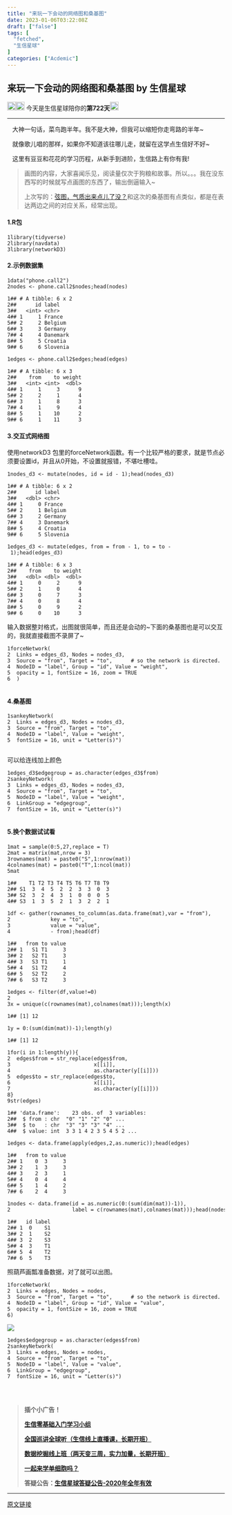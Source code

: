 ```yaml
---
title: "来玩一下会动的网络图和桑基图"
date: 2023-01-06T03:22:08Z
draft: ["false"]
tags: [
  "fetched",
  "生信星球"
]
categories: ["Acdemic"]
---
```

来玩一下会动的网络图和桑基图 by 生信星球
------
<div><p><img data-ratio="1" data-src="https://mmbiz.qpic.cn/mmbiz_png/8oKPbJgbBHrDic8XGmJ0b7oibVJajb0emLBHSvuibGG49ooBgtaAibE3TNJ00iaHviaMtdIKQJfCwtUfuHicDImtSfIxg/640?wx_fmt=png" data-type="png" data-w="20" width="20px" src="https://mmbiz.qpic.cn/mmbiz_png/8oKPbJgbBHrDic8XGmJ0b7oibVJajb0emLBHSvuibGG49ooBgtaAibE3TNJ00iaHviaMtdIKQJfCwtUfuHicDImtSfIxg/640?wx_fmt=png"><img data-ratio="1" data-src="https://mmbiz.qpic.cn/mmbiz_png/8oKPbJgbBHrDic8XGmJ0b7oibVJajb0emLPukRHCbicy4pNKeEv9qd7aWSfsx7roib2od3xPrRPicw3a0kbn0uQ6JmQ/640?wx_fmt=png" data-type="png" data-w="20" width="20px" src="https://mmbiz.qpic.cn/mmbiz_png/8oKPbJgbBHrDic8XGmJ0b7oibVJajb0emLPukRHCbicy4pNKeEv9qd7aWSfsx7roib2od3xPrRPicw3a0kbn0uQ6JmQ/640?wx_fmt=png"><span> 今天是生信星球陪你的<span><strong>第722天</strong></span></span><img data-ratio="1" data-src="https://mmbiz.qpic.cn/mmbiz_png/8oKPbJgbBHrDic8XGmJ0b7oibVJajb0emLBHSvuibGG49ooBgtaAibE3TNJ00iaHviaMtdIKQJfCwtUfuHicDImtSfIxg/640?wx_fmt=png" data-type="png" data-w="20" width="20px" src="https://mmbiz.qpic.cn/mmbiz_png/8oKPbJgbBHrDic8XGmJ0b7oibVJajb0emLBHSvuibGG49ooBgtaAibE3TNJ00iaHviaMtdIKQJfCwtUfuHicDImtSfIxg/640?wx_fmt=png"></p><hr><p><span><span>   </span><span>大神一句话，菜鸟跑半年。我不是大神，但我可以缩短你走弯路的半年~</span></span></p><p><span>   就像歌儿唱的那样，如果你不知道该往哪儿走，就留在这学点生信好不好~</span></p><p><span>   这里有豆豆和花花的学习历程，从新手到进阶，生信路上有你有我!</span></p><section><blockquote><p>画图的内容，大家喜闻乐见，阅读量仅次于狗粮和故事。所以。。。我在没东西写的时候就写点画图的东西了，输出倒逼输入~</p><p>上次写的：<a target="_blank" href="http://mp.weixin.qq.com/s?__biz=MzU4NjU4ODQ2MQ==&amp;mid=2247489036&amp;idx=1&amp;sn=471ac7b1a139c521feeab038b9ecfc9c&amp;chksm=fdf85e4eca8fd758bed99c345b5fde870151c0576a8170adab8f5815e826312a3a92bdea4b46&amp;scene=21#wechat_redirect" data-itemshowtype="0" tab="innerlink" data-linktype="2">弦图，气质出来点儿了没？</a>和这次的桑基图有点类似，都是在表达两边之间的对应关系，经常出现。</p></blockquote><h4><span>1.R包</span></h4><pre><code><span>1</span><span>library</span>(tidyverse)<br><span>2</span><span>library</span>(navdata)<br><span>3</span><span>library</span>(networkD3)<br></code></pre><h4><span>2.示例数据集</span></h4><pre><code><span>1</span>data(<span>"phone.call2"</span>)<br><span>2</span>nodes &lt;- phone.call2$nodes;head(nodes)<br></code></pre><pre><code><span>1</span><span>#</span><span><span># # A tibble: 6 x 2</span></span><br><span>2</span><span>#</span><span><span>#      id label   </span></span><br><span>3</span><span>#</span><span><span>#   &lt;int&gt; &lt;chr&gt;   </span></span><br><span>4</span><span>#</span><span><span># 1     1 France  </span></span><br><span>5</span><span>#</span><span><span># 2     2 Belgium </span></span><br><span>6</span><span>#</span><span><span># 3     3 Germany </span></span><br><span>7</span><span>#</span><span><span># 4     4 Danemark</span></span><br><span>8</span><span>#</span><span><span># 5     5 Croatia </span></span><br><span>9</span><span>#</span><span><span># 6     6 Slovenia</span></span><br></code></pre><pre><code><span>1</span>edges &lt;- phone.call2$edges;head(edges)<br></code></pre><pre><code><span>1</span><span>#</span><span><span># # A tibble: 6 x 3</span></span><br><span>2</span><span>#</span><span><span>#    from    to weight</span></span><br><span>3</span><span>#</span><span><span>#   &lt;int&gt; &lt;int&gt;  &lt;dbl&gt;</span></span><br><span>4</span><span>#</span><span><span># 1     1     3      9</span></span><br><span>5</span><span>#</span><span><span># 2     2     1      4</span></span><br><span>6</span><span>#</span><span><span># 3     1     8      3</span></span><br><span>7</span><span>#</span><span><span># 4     1     9      4</span></span><br><span>8</span><span>#</span><span><span># 5     1    10      2</span></span><br><span>9</span><span>#</span><span><span># 6     1    11      3</span></span><br></code></pre><h4><span>3.交互式网络图</span></h4><p>使用networkD3 包里的forceNetwork函数。有一个比较严格的要求，就是节点必须要设置id，并且从0开始，不设置就报错，不堪吐槽哇。</p><pre><code><span>1</span>nodes_d3 &lt;- mutate(nodes, id = id - <span>1</span>);head(nodes_d3)<br></code></pre><pre><code><span>1</span><span>#</span><span><span># # A tibble: 6 x 2</span></span><br><span>2</span><span>#</span><span><span>#      id label   </span></span><br><span>3</span><span>#</span><span><span>#   &lt;dbl&gt; &lt;chr&gt;   </span></span><br><span>4</span><span>#</span><span><span># 1     0 France  </span></span><br><span>5</span><span>#</span><span><span># 2     1 Belgium </span></span><br><span>6</span><span>#</span><span><span># 3     2 Germany </span></span><br><span>7</span><span>#</span><span><span># 4     3 Danemark</span></span><br><span>8</span><span>#</span><span><span># 5     4 Croatia </span></span><br><span>9</span><span>#</span><span><span># 6     5 Slovenia</span></span><br></code></pre><pre><code><span>1</span>edges_d3 &lt;- mutate(edges, from = from - <span>1</span>, to = to - <span>1</span>);head(edges_d3)<br></code></pre><pre><code><span>1</span><span>#</span><span><span># # A tibble: 6 x 3</span></span><br><span>2</span><span>#</span><span><span>#    from    to weight</span></span><br><span>3</span><span>#</span><span><span>#   &lt;dbl&gt; &lt;dbl&gt;  &lt;dbl&gt;</span></span><br><span>4</span><span>#</span><span><span># 1     0     2      9</span></span><br><span>5</span><span>#</span><span><span># 2     1     0      4</span></span><br><span>6</span><span>#</span><span><span># 3     0     7      3</span></span><br><span>7</span><span>#</span><span><span># 4     0     8      4</span></span><br><span>8</span><span>#</span><span><span># 5     0     9      2</span></span><br><span>9</span><span>#</span><span><span># 6     0    10      3</span></span><br></code></pre><p>输入数据整対格式，出图就很简单，而且还是会动的~下面的桑基图也是可以交互的，我就直接截图不录屏了~</p><pre><code><span>1</span>forceNetwork(<br><span>2</span>  Links = edges_d3, Nodes = nodes_d3,  <br><span>3</span>  Source = <span>"from"</span>, Target = <span>"to"</span>,      <span># so the network is directed.</span><br><span>4</span>  NodeID = <span>"label"</span>, Group = <span>"id"</span>, Value = <span>"weight"</span>, <br><span>5</span>  opacity = <span>1</span>, fontSize = <span>16</span>, zoom = <span>TRUE</span><br><span>6</span>  )<br></code></pre><figure><img data-ratio="0.6561461794019934" data-src="https://mmbiz.qpic.cn/mmbiz_gif/8oKPbJgbBHpq2rXESr5I7AtcKibiaFzpKxgoErFnJ9iaCLLOtFn7kibx9gRxibwGKMv6KXstw7bDIIlRKeZfQ0suZQQ/640?wx_fmt=gif" data-type="gif" data-w="602" title="" src="https://mmbiz.qpic.cn/mmbiz_gif/8oKPbJgbBHpq2rXESr5I7AtcKibiaFzpKxgoErFnJ9iaCLLOtFn7kibx9gRxibwGKMv6KXstw7bDIIlRKeZfQ0suZQQ/640?wx_fmt=gif"></figure><h4><span>4.桑基图</span></h4><pre><code><span>1</span>sankeyNetwork(<br><span>2</span>  Links = edges_d3, Nodes = nodes_d3, <br><span>3</span>  Source = <span>"from"</span>, Target = <span>"to"</span>, <br><span>4</span>  NodeID = <span>"label"</span>, Value = <span>"weight"</span>,<br><span>5</span>  fontSize = <span>16</span>, unit = <span>"Letter(s)"</span>)<br></code></pre><figure><img data-ratio="0.7213930348258707" data-src="https://mmbiz.qpic.cn/mmbiz_png/8oKPbJgbBHpq2rXESr5I7AtcKibiaFzpKxWdzRcdLSxRfmdzGxLSiajvxEe9RLWjucrtpaKBzzw8QqgyZcyYK14qQ/640?wx_fmt=png" data-type="png" data-w="603" title="" src="https://mmbiz.qpic.cn/mmbiz_png/8oKPbJgbBHpq2rXESr5I7AtcKibiaFzpKxWdzRcdLSxRfmdzGxLSiajvxEe9RLWjucrtpaKBzzw8QqgyZcyYK14qQ/640?wx_fmt=png"></figure><p>可以给连线加上颜色</p><pre><code><span>1</span>edges_d3$edgegroup = as.character(edges_d3$from)<br><span>2</span>sankeyNetwork(<br><span>3</span>  Links = edges_d3, Nodes = nodes_d3, <br><span>4</span>  Source = <span>"from"</span>, Target = <span>"to"</span>, <br><span>5</span>  NodeID = <span>"label"</span>, Value = <span>"weight"</span>,<br><span>6</span>  LinkGroup = <span>"edgegroup"</span>,<br><span>7</span>  fontSize = <span>16</span>, unit = <span>"Letter(s)"</span>)<br></code></pre><figure><img data-ratio="0.6702290076335878" data-src="https://mmbiz.qpic.cn/mmbiz_png/8oKPbJgbBHpq2rXESr5I7AtcKibiaFzpKxTtj7RicNNX7TSAHlnaNaQ5rsSK6gNfIc8TSWGs9L3ST6yDakkG5FOfQ/640?wx_fmt=png" data-type="png" data-w="655" title="" src="https://mmbiz.qpic.cn/mmbiz_png/8oKPbJgbBHpq2rXESr5I7AtcKibiaFzpKxTtj7RicNNX7TSAHlnaNaQ5rsSK6gNfIc8TSWGs9L3ST6yDakkG5FOfQ/640?wx_fmt=png"></figure><h4><span>5.换个数据试试看</span></h4><pre><code><span>1</span>mat = sample(<span>0</span>:<span>5</span>,<span>27</span>,replace = <span>T</span>)<br><span>2</span>mat = matrix(mat,nrow = <span>3</span>)<br><span>3</span>rownames(mat) = paste0(<span>"S"</span>,<span>1</span>:nrow(mat))<br><span>4</span>colnames(mat) = paste0(<span>"T"</span>,<span>1</span>:ncol(mat))<br><span>5</span>mat<br></code></pre><pre><code><span>1</span><span>#</span><span><span>#    T1 T2 T3 T4 T5 T6 T7 T8 T9</span></span><br><span>2</span><span>#</span><span><span># S1  3  4  5  2  2  3  3  0  3</span></span><br><span>3</span><span>#</span><span><span># S2  3  2  4  3  1  0  0  0  5</span></span><br><span>4</span><span>#</span><span><span># S3  1  3  5  2  1  3  2  2  1</span></span><br></code></pre><pre><code><span>1</span>df &lt;- gather(rownames_to_column(as.data.frame(mat),var = <span>"from"</span>),<br><span>2</span>             key = <span>"to"</span>,<br><span>3</span>             value = <span>"value"</span>,<br><span>4</span>             - from);head(df)<br></code></pre><pre><code><span>1</span><span>#</span><span><span>#   from to value</span></span><br><span>2</span><span>#</span><span><span># 1   S1 T1     3</span></span><br><span>3</span><span>#</span><span><span># 2   S2 T1     3</span></span><br><span>4</span><span>#</span><span><span># 3   S3 T1     1</span></span><br><span>5</span><span>#</span><span><span># 4   S1 T2     4</span></span><br><span>6</span><span>#</span><span><span># 5   S2 T2     2</span></span><br><span>7</span><span>#</span><span><span># 6   S3 T2     3</span></span><br></code></pre><pre><code><span>1</span>edges &lt;- filter(df,value!=<span>0</span>)<br><span>2</span><br><span>3</span>x = unique(c(rownames(mat),colnames(mat)));length(x)<br></code></pre><pre><code><span>1</span><span>#</span><span><span># [1] 12</span></span><br></code></pre><pre><code><span>1</span>y = <span>0</span>:(sum(dim(mat))-<span>1</span>);length(y)<br></code></pre><pre><code><span>1</span><span>#</span><span><span># [1] 12</span></span><br></code></pre><pre><code><span>1</span><span>for</span>(i <span>in</span> <span>1</span>:length(y)){<br><span>2</span>  edges$from = str_replace(edges$from,<br><span>3</span>                           x[[i]],<br><span>4</span>                           as.character(y[[i]]))<br><span>5</span>  edges$to = str_replace(edges$to,<br><span>6</span>                           x[[i]],<br><span>7</span>                           as.character(y[[i]]))<br><span>8</span>}<br><span>9</span>str(edges)<br></code></pre><pre><code><span>1</span><span>## 'data.frame':    23 obs. of  3 variables:</span><br><span>2</span><span>##  $ from : chr  <span>"0"</span> <span>"1"</span> <span>"2"</span> <span>"0"</span> ...</span><br><span>3</span><span>##  $ to   : chr  <span>"3"</span> <span>"3"</span> <span>"3"</span> <span>"4"</span> ...</span><br><span>4</span><span>##  $ value: int  3 3 1 4 2 3 5 4 5 2 ...</span><br></code></pre><pre><code><span>1</span>edges &lt;- data.frame(apply(edges,<span>2</span>,as.numeric));head(edges)<br></code></pre><pre><code><span>1</span><span>#</span><span><span>#   from to value</span></span><br><span>2</span><span>#</span><span><span># 1    0  3     3</span></span><br><span>3</span><span>#</span><span><span># 2    1  3     3</span></span><br><span>4</span><span>#</span><span><span># 3    2  3     1</span></span><br><span>5</span><span>#</span><span><span># 4    0  4     4</span></span><br><span>6</span><span>#</span><span><span># 5    1  4     2</span></span><br><span>7</span><span>#</span><span><span># 6    2  4     3</span></span><br></code></pre><pre><code><span>1</span>nodes &lt;- data.frame(id = as.numeric(<span>0</span>:(sum(dim(mat))-<span>1</span>)),<br><span>2</span>                    label = c(rownames(mat),colnames(mat)));head(nodes)<br></code></pre><pre><code><span>1</span><span>#</span><span><span>#   id label</span></span><br><span>2</span><span>#</span><span><span># 1  0    S1</span></span><br><span>3</span><span>#</span><span><span># 2  1    S2</span></span><br><span>4</span><span>#</span><span><span># 3  2    S3</span></span><br><span>5</span><span>#</span><span><span># 4  3    T1</span></span><br><span>6</span><span>#</span><span><span># 5  4    T2</span></span><br><span>7</span><span>#</span><span><span># 6  5    T3</span></span><br></code></pre><p>照葫芦画瓢准备数据，对了就可以出图。</p><pre><code><span>1</span>forceNetwork(<br><span>2</span>  Links = edges, Nodes = nodes,  <br><span>3</span>  Source = <span>"from"</span>, Target = <span>"to"</span>,      <span># so the network is directed.</span><br><span>4</span>  NodeID = <span>"label"</span>, Group = <span>"id"</span>, Value = <span>"value"</span>,<br><span>5</span>  opacity = <span>1</span>, fontSize = <span>16</span>, zoom = <span>TRUE</span><br><span>6</span>)<br></code></pre><p><img data-ratio="0.6561461794019934" data-s="300,640" data-src="https://mmbiz.qpic.cn/mmbiz_gif/8oKPbJgbBHpq2rXESr5I7AtcKibiaFzpKxAA4XDUnNibyZX6uIIibAOUPp73NMsrvibc7C1VIflsQxEibotXmqUianteg/640?wx_fmt=gif" data-type="gif" data-w="602" src="https://mmbiz.qpic.cn/mmbiz_gif/8oKPbJgbBHpq2rXESr5I7AtcKibiaFzpKxAA4XDUnNibyZX6uIIibAOUPp73NMsrvibc7C1VIflsQxEibotXmqUianteg/640?wx_fmt=gif"></p><pre><code><span>1</span>edges$edgegroup = as.character(edges$from)<br><span>2</span>sankeyNetwork(<br><span>3</span>  Links = edges, Nodes = nodes, <br><span>4</span>  Source = <span>"from"</span>, Target = <span>"to"</span>, <br><span>5</span>  NodeID = <span>"label"</span>, Value = <span>"value"</span>,<br><span>6</span>  LinkGroup = <span>"edgegroup"</span>,<br><span>7</span>  fontSize = <span>16</span>, unit = <span>"Letter(s)"</span>)<br></code></pre><figure><img data-ratio="0.6149341142020498" data-src="https://mmbiz.qpic.cn/mmbiz_png/8oKPbJgbBHpq2rXESr5I7AtcKibiaFzpKxMkbEricWkV5v5UxVIBZ3KFkfAzy9BTotibZwocBAeWMy5zJzLMwBy9icg/640?wx_fmt=png" data-type="png" data-w="683" title="" src="https://mmbiz.qpic.cn/mmbiz_png/8oKPbJgbBHpq2rXESr5I7AtcKibiaFzpKxMkbEricWkV5v5UxVIBZ3KFkfAzy9BTotibZwocBAeWMy5zJzLMwBy9icg/640?wx_fmt=png"></figure></section><section data-tool="mdnice编辑器" data-website="https://www.mdnice.com"><section><br></section></section><section><section><section><section><section><blockquote><p><strong>插个小广告！</strong></p><p><a target="_blank" href="http://mp.weixin.qq.com/s?__biz=MzU4NjU4ODQ2MQ==&amp;mid=2247487729&amp;idx=2&amp;sn=c8075ff6c06998a939cc398b486e9ae1&amp;chksm=fdf858b3ca8fd1a5eaefc81fd5c0481b89b84cdc858e9c7e590dfd9301c00f03a2215068fdc0&amp;scene=21#wechat_redirect" textvalue="生信零基础入门学习小组" data-itemshowtype="0" tab="innerlink" data-linktype="2"><strong>生信零基础入门学习小组</strong></a></p><p><a target="_blank" href="http://mp.weixin.qq.com/s?__biz=MzU4NjU4ODQ2MQ==&amp;mid=2247488557&amp;idx=2&amp;sn=6e539809690affbc29fefb8b739af0bc&amp;chksm=fdf85c6fca8fd57985d38ffb097d9852738fb2354b6ff643a6e655fb2034554f9ad80fe49de4&amp;scene=21#wechat_redirect" textvalue="全国巡讲全球听（生信线上直播课）" data-itemshowtype="11" tab="innerlink" data-linktype="2"><strong>全国巡讲全球听</strong><strong>（生信线上直播课，长期开班）</strong></a><br></p><p><a target="_blank" href="http://mp.weixin.qq.com/s?__biz=MzU4NjU4ODQ2MQ==&amp;mid=2247488557&amp;idx=1&amp;sn=f9bf511110a3fe6acdb0e65938ef8a35&amp;chksm=fdf85c6fca8fd579ec6a34c99fbba561ba630bf4d84256d46787a8ec89960dc9eaf3c301fc00&amp;scene=21#wechat_redirect" textvalue="数据挖掘线上班第4期（两天变三周，实力加量，长期开班）" data-itemshowtype="11" tab="innerlink" data-linktype="2"><strong>数据挖掘线上班（两天变三周，实力加量，长期开班）</strong></a><br></p><p><strong><a target="_blank" href="http://mp.weixin.qq.com/s?__biz=MzU4NjU4ODQ2MQ==&amp;mid=2247487032&amp;idx=2&amp;sn=fe2100fb70e84f7b4da00cb744c565a3&amp;chksm=fdf8467aca8fcf6ce40679d990a45c13c6c2b409a826e82be8a3c2db383845eca743553be9a9&amp;scene=21#wechat_redirect" data-itemshowtype="0" tab="innerlink" data-linktype="2" hasload="1">一起来学单细胞吗？</a></strong></p><p><strong>答疑公告：</strong><strong><a target="_blank" href="http://mp.weixin.qq.com/s?__biz=MzU4NjU4ODQ2MQ==&amp;mid=2247487050&amp;idx=2&amp;sn=aac649edf53957bb876d466af728311f&amp;chksm=fdf84608ca8fcf1e2571ad8aba6e0c721ef056f48693905b0575549d2228946fff4cb3deff19&amp;scene=21#wechat_redirect" data-itemshowtype="0" tab="innerlink" data-linktype="2">生信星球答疑公告-2020年全年有效</a></strong></p></blockquote></section></section></section></section></section></div>  
<hr>
<a href="https://mp.weixin.qq.com/s/r7535rbVT5zaoy9eUErs0Q",target="_blank" rel="noopener noreferrer">原文链接</a>
